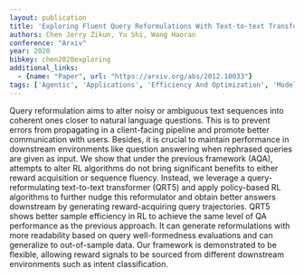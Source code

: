 ```yaml
---
layout: publication
title: 'Exploring Fluent Query Reformulations With Text-to-text Transformers And Reinforcement Learning'
authors: Chen Jerry Zikun, Yu Shi, Wang Haoran
conference: "Arxiv"
year: 2020
bibkey: chen2020exploring
additional_links:
  - {name: "Paper", url: "https://arxiv.org/abs/2012.10033"}
tags: ['Agentic', 'Applications', 'Efficiency And Optimization', 'Model Architecture', 'Pretraining Methods', 'RAG', 'Reinforcement Learning', 'Tools', 'Transformer']
---
```

Query reformulation aims to alter noisy or ambiguous text sequences into
coherent ones closer to natural language questions. This is to prevent errors
from propagating in a client-facing pipeline and promote better communication
with users. Besides, it is crucial to maintain performance in downstream
environments like question answering when rephrased queries are given as input.
We show that under the previous framework (AQA), attempts to alter RL
algorithms do not bring significant benefits to either reward acquisition or
sequence fluency. Instead, we leverage a query-reformulating text-to-text
transformer (QRT5) and apply policy-based RL algorithms to further nudge this
reformulator and obtain better answers downstream by generating
reward-acquiring query trajectories. QRT5 shows better sample efficiency in RL
to achieve the same level of QA performance as the previous approach. It can
generate reformulations with more readability based on query well-formedness
evaluations and can generalize to out-of-sample data. Our framework is
demonstrated to be flexible, allowing reward signals to be sourced from
different downstream environments such as intent classification.
